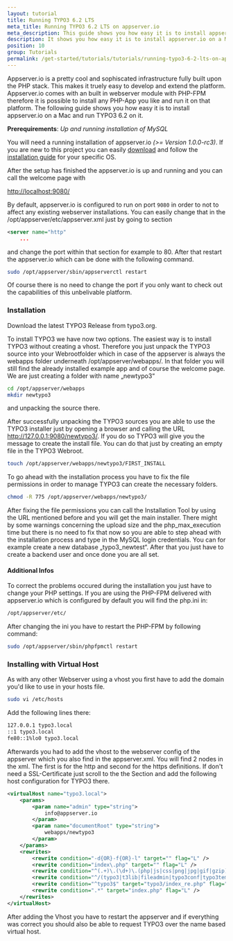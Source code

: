 ```yaml
---
layout: tutorial
title: Running TYPO3 6.2 LTS
meta_title: Running TYPO3 6.2 LTS on appserver.io
meta_description: This guide shows you how easy it is to install appserver.io on a Mac and run TYPO3 6.2 on the most powerful PHP infrastructure on the planet.
description: It shows you how easy it is to install appserver.io on a Mac and run TYPO3 6.2 on it.
position: 10
group: Tutorials
permalink: /get-started/tutorials/tutorials/running-typo3-6-2-lts-on-appserver-io.html
---
```



Appserver.io is a pretty cool and sophiscated infrastructure fully built upon the PHP stack. This makes it truely easy
to develop and extend the platform. Appserver.io comes with an built in webserver module with PHP-FPM therefore it is
possible to install any PHP-App you like and run it on that platform. The following guide shows you how easy it is to
install appserver.io on a Mac and run TYPO3 6.2 on it.


**Prerequirements**: *Up and running installation of MySQL*

You will need a running installation of appserver.io *(>= Version 1.0.0-rc3)*. If you are new to this
project you can easily [download](<{{ "/get-started/downloads.html" | prepend: site.baseurl }}>) and follow the
[installation guide](<{{ "/get-started/documentation/installation.html" | prepend: site.baseurl }}>) for your specific OS.

After the setup has finished the appserver.io is up and running and you can call the welcome page with

[http://localhost:9080/](<http://localhost:9080/>)

By default, appserver.io is configured to run on port `9080` in order to not to affect any existing webserver installations.
You can easily change that in the /opt/appserver/etc/appserver.xml just by going to section

```xml
<server name="http"
	...
```

and change the port within that section for example to 80. After that restart the appserver.io which can be
done with the following command.

```bash
sudo /opt/appserver/sbin/appserverctl restart
```

Of course there is no need to change the port if you only want to check out the capabilities of this unbelivable platform.



### Installation

Download the latest TYPO3 Release from typo3.org.

To install TYPO3 we have now two options. The easiest way is to install TYPO3 without creating a vhost.
Therefore you just unpack the TYPO3 source into your Webrootfolder which in case of the appserver is always the webapps
folder underneath /opt/appserver/webapps/. In that folder you will still find the already installed example app and of
course the welcome page. We are just creating a folder with name „newtypo3“

```bash
cd /opt/appserver/webapps
mkdir newtypo3
```

and unpacking the source there.

After successfully unpacking the TYPO3 sources you are able to use the TYPO3 installer just by opening a browser and
calling the URL http://127.0.0.1:9080/newtypo3/. If you do so TYPO3 will give you the message to create the install
file. You can do that just by creating an empty file in the TYPO3 Webroot.

```bash
touch /opt/appserver/webapps/newtypo3/FIRST_INSTALL
```

To go ahead with the installation process you have to fix the file permissions in order to manage TYPO3 can create
the necessary folders.

```bash
chmod -R 775 /opt/appserver/webapps/newtypo3/
```

After fixing the file permissions you can call the Installation Tool by using the URL mentioned before and you will
get the main installer. There might by some warnings concerning the upload size and the php_max_execution time but
there is no need to fix that now so you are able to step ahead with the installation process and type in the MySQL
login credentials. You can for example create a new database „typo3_newtest“.  After that you just have to create a
backend user and once done you are all set.

#### Additional Infos

To correct the problems occured during the installation you just have to change your PHP settings. If you are using
the PHP-FPM delivered with appserver.io which is configured by default you will find the php.ini in:

```bash
/opt/appserver/etc/
```

After changing the ini you have to restart the PHP-FPM by following command:

```bash
sudo /opt/appserver/sbin/phpfpmctl restart
```

### Installing with Virtual Host

As with any other Webserver using a vhost you first have to add the domain you'd like to use in your hosts file.

```bash
sudo vi /etc/hosts
```

Add the following lines there:

```bash
127.0.0.1 typo3.local
::1 typo3.local
fe80::1%lo0 typo3.local
```

Afterwards you had to add the vhost to the webserver config of the appserver which you also find in the appserver.xml.
You will find 2 <server> nodes in the xml. The first is for the http and second for the https definitions. If don't
need a SSL-Certificate just scroll to the the <virtualHosts> Section and add the following host configuration for
TYPO3 there.

```xml
<virtualHost name="typo3.local">
	<params>
		<param name="admin" type="string">
			info@appserver.io
		</param>
		<param name="documentRoot" type="string">
			webapps/newtypo3
		</param>
	</params>
	<rewrites>
    	<rewrite condition="-d{OR}-f{OR}-l" target="" flag="L" />
		<rewrite condition="index\.php" target="" flag="L" />
		<rewrite condition="^(.+)\.(\d+)\.(php|js|css|png|jpg|gif|gzip)$" target="$1.$3" flag="L" />
		<rewrite condition="^/(typo3|t3lib|fileadmin|typo3conf|typo3temp|uploads|favicon\.ico)" target="" flag="L" />
		<rewrite condition="^typo3$" target="typo3/index_re.php" flag="L" />
		<rewrite condition=".*" target="index.php" flag="L" />
	</rewrites>
</virtualHost>
```

After adding the Vhost you have to restart the appserver and if everything was correct you should also be able to
request TYPO3 over the name based virtual host.
